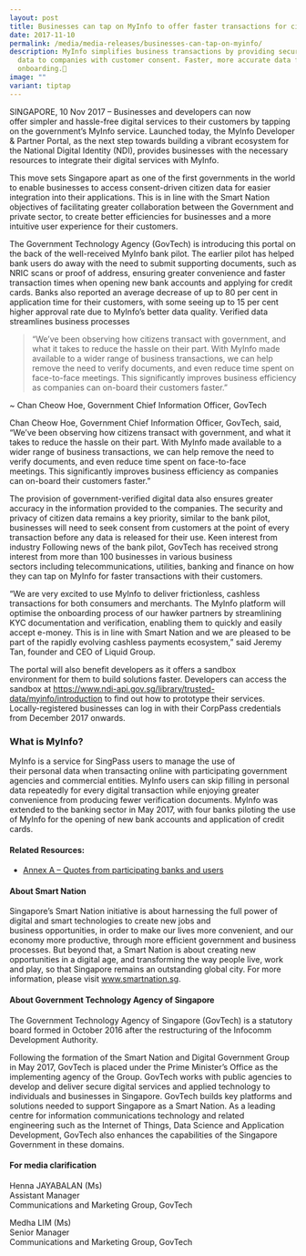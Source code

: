 ```yaml
---
layout: post
title: Businesses can tap on MyInfo to offer faster transactions for citizens
date: 2017-11-10
permalink: /media/media-releases/businesses-can-tap-on-myinfo/
description: MyInfo simplifies business transactions by providing secure digital
  data to companies with customer consent. Faster, more accurate data for
  onboarding.🚀
image: ""
variant: tiptap
---
```

<p>SINGAPORE, 10 Nov 2017 – Businesses and developers can now offer&nbsp;simpler&nbsp;and
hassle-free digital services&nbsp;to their customers&nbsp;by tapping on
the government’s MyInfo service.&nbsp;Launched today, the MyInfo Developer
&amp; Partner Portal, as the next step towards building a vibrant ecosystem
for the National Digital Identity (NDI), provides businesses with the necessary
resources to integrate their digital services with MyInfo.</p>
<p>This move sets Singapore apart as one of the first governments in the
world to enable businesses to access consent-driven citizen data for easier
integration into their applications.&nbsp;This is in line&nbsp;with the
Smart Nation objectives of facilitating greater collaboration between the
Government and private&nbsp;sector,&nbsp;to create better efficiencies
for businesses and a more intuitive user experience for their customers.</p>
<p>The Government Technology Agency (GovTech) is introducing this portal
on the back of the well-received MyInfo bank pilot. The earlier pilot has
helped bank users&nbsp;do away with&nbsp;the need to submit supporting
documents, such as NRIC scans or proof of address, ensuring greater convenience
and faster transaction times when opening new bank accounts and applying
for credit cards. Banks also reported an average decrease of up to 80 per
cent in application time for their customers, with some seeing up to 15
per cent higher approval rate due to MyInfo’s better data quality. Verified
data streamlines business&nbsp;processes</p>
<blockquote>
<p>“We’ve been observing how citizens transact with&nbsp;government,&nbsp;and
what it takes to reduce the hassle on their part. With MyInfo made available
to a wider range of business transactions, we can help remove the need
to verify&nbsp;documents,&nbsp;and even reduce time spent on face-to-face
meetings.&nbsp;This&nbsp;significantly improves business efficiency as
companies can&nbsp;on-board&nbsp;their customers faster.”</p>
</blockquote>
<p>~ Chan Cheow Hoe, Government Chief Information Officer, GovTech</p>
<p>Chan Cheow Hoe, Government Chief Information Officer, GovTech, said, “We’ve
been observing how citizens transact with&nbsp;government,&nbsp;and what
it takes to reduce the hassle on their part. With MyInfo made available
to a wider range of business transactions, we can help remove the need
to verify&nbsp;documents,&nbsp;and even reduce time spent on face-to-face
meetings.&nbsp;This&nbsp;significantly improves business efficiency as
companies can&nbsp;on-board&nbsp;their customers faster.”</p>
<p>The provision of&nbsp;government-verified digital data also ensures greater
accuracy in the information provided to the companies. The security and
privacy of citizen data remains a&nbsp;key&nbsp;priority, similar&nbsp;to
the bank pilot, businesses will need to seek consent from customers at
the point of every transaction before any data&nbsp;is released&nbsp;for
their use. Keen interest from industry Following news of the bank pilot,
GovTech has received strong interest from more than 100 businesses in various
business sectors&nbsp;including&nbsp;telecommunications, utilities, banking
and finance&nbsp;on&nbsp;how they can tap on MyInfo for faster transactions
with their customers.</p>
<p>“We are very excited to use MyInfo to deliver frictionless, cashless transactions
for&nbsp;both&nbsp;consumers and merchants. The MyInfo platform will optimise
the&nbsp;onboarding&nbsp;process of our hawker partners by streamlining
KYC documentation and verification, enabling them to quickly and easily
accept e-money. This is in line with Smart Nation&nbsp;and&nbsp;we are
pleased to be part of the rapidly evolving cashless payments ecosystem,”
said Jeremy Tan, founder and CEO of Liquid Group.</p>
<p>The portal will also benefit developers as it offers a sandbox environment&nbsp;for
them&nbsp;to build solutions faster. Developers can access the sandbox
at&nbsp;<a href="https://www.ndi-api.gov.sg/library/trusted-data/myinfo/introduction" rel="noopener noreferrer nofollow" target="_blank">https://www.ndi-api.gov.sg/library/trusted-data/myinfo/introduction</a>&nbsp;to
find out how to prototype their services. Locally-registered businesses
can log in with their CorpPass credentials from December 2017 onwards.</p>
<h3>What is MyInfo?</h3>
<p>MyInfo is a service for SingPass users to manage the use of their&nbsp;personal&nbsp;data
when transacting online with participating government agencies and commercial
entities. MyInfo users can skip filling in personal data repeatedly for
every digital transaction while enjoying greater convenience from producing
fewer verification documents.&nbsp;MyInfo was extended to the banking sector
in May 2017, with four banks piloting&nbsp;the use of MyInfo for the opening
of&nbsp;new bank accounts and&nbsp;application of&nbsp;credit cards.</p>
<h4>Related Resources:</h4>
<ul data-tight="true" class="tight">
<li>
<p><a href="/files/media/media-releases/2017/Annex_A___Quotes_from_participating_banks_and_users.pdf" rel="noopener noreferrer nofollow" target="_blank">Annex A – Quotes from participating banks and users</a>
</p>
</li>
</ul>
<h4>About Smart Nation</h4>
<p>Singapore’s Smart Nation initiative is about harnessing the full power
of digital and&nbsp;smart&nbsp;technologies to create new jobs and business&nbsp;opportunities,
in order&nbsp;to&nbsp;make our lives more&nbsp;convenient, and our economy
more&nbsp;productive, through more efficient government and business processes.
But beyond that, a Smart Nation is about creating new opportunities in
a digital&nbsp;age, and transforming the way&nbsp;people live, work and&nbsp;play,&nbsp;so&nbsp;that&nbsp;Singapore
remains an outstanding global city.&nbsp;For more information, please visit
<a href="https://www.ndi-api.gov.sg/library/trusted-data/myinfo/introduction" rel="noopener noreferrer nofollow" target="_blank">www.smartnation.sg</a>.</p>
<h4>About Government Technology Agency of Singapore</h4>
<p>The Government Technology Agency of Singapore (GovTech) is a statutory
board formed in October 2016 after the restructuring of the Infocomm Development
Authority.</p>
<p>Following the formation of the Smart Nation and Digital Government Group
in May 2017, GovTech&nbsp;is placed&nbsp;under the Prime Minister’s Office
as the implementing agency of the Group. GovTech works with public agencies
to develop and deliver secure digital services and applied technology to
individuals and businesses in Singapore. GovTech builds key platforms and
solutions&nbsp;needed&nbsp;to support Singapore as a Smart Nation. As a
leading centre for information communications technology and related engineering&nbsp;such&nbsp;as
the Internet of Things, Data Science and Application Development, GovTech
also enhances the capabilities of the Singapore Government in these domains.</p>
<h4>For media clarification</h4>
<p>Henna JAYABALAN (Ms)
<br>Assistant Manager
<br>Communications and Marketing Group, GovTech
<br>
</p>
<p>Medha LIM (Ms)
<br>Senior Manager
<br>Communications and Marketing Group, GovTech
<br>
</p>
<p></p>